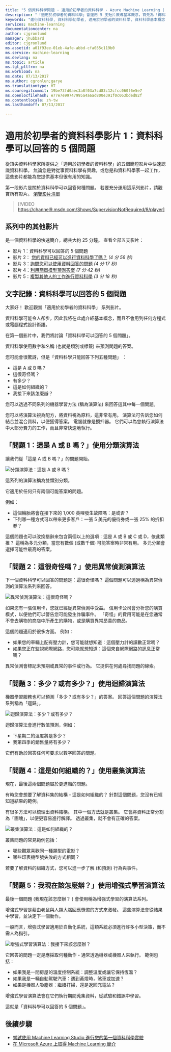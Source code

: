 ```yaml
---
title: "5 個資料科學問題 - 適用於初學者的資料科學 - Azure Machine Learning | Microsoft Docs"
description: "「適用於初學者的資料科學」會運用 5 支短片教導基本概念，首先為「資料科學可以回答的 5 個問題」。 來自 Azure Machine Learning。"
keywords: "進行資料科學, 資料科學初學者, 適用於初學者的資料科學, 資料科學基本概念, 資料科學問題, 資料科學影片, 資料科學簡介"
services: machine-learning
documentationcenter: na
author: cjgronlund
manager: jhubbard
editor: cjgronlund
ms.assetid: a01f93ee-01eb-4afe-abbd-cfa035c119b0
ms.service: machine-learning
ms.devlang: na
ms.topic: article
ms.tgt_pltfrm: na
ms.workload: na
ms.date: 07/13/2017
ms.author: cgronlun;garye
ms.translationtype: HT
ms.sourcegitcommit: 19be73fd0aec3a8f03a7cd83c12cfcc060f6e5e7
ms.openlocfilehash: e77e7e99747995a4a6ad800e391f0c063bded82f
ms.contentlocale: zh-tw
ms.lasthandoff: 07/13/2017

---
```

# <a name="data-science-for-beginners-video-1-the-5-questions-data-science-answers"></a>適用於初學者的資料科學影片 1：資料科學可以回答的 5 個問題
從頂尖資料科學家所提供之「適用於初學者的資料科學」的五個簡短影片中快速認識資料科學。 無論您是對從事資料科學有興趣，或您是和資料科學家一起工作，這些影片都能為您提供基本但很有用的知識。

第一段影片是關於資料科學可以回答何種問題。 若要充分運用這系列影片，請觀賞所有影片。 [瀏覽影片清單](#other-videos-in-this-series)
<br>

> [!VIDEO https://channel9.msdn.com/Shows/SupervisionNotRequired/8/player]
>
>

## <a name="other-videos-in-this-series"></a>系列中的其他影片
 是一個資料科學的快速簡介，總共大約 25 分鐘。 查看全部五支影片：

* 影片 1：資料科學可以回答的 5 個問題
* 影片 2： [您的資料已經可以進行資料科學了嗎？](machine-learning-data-science-for-beginners-is-your-data-ready-for-data-science.md) *(4 分 56 秒)*
* 影片 3：[詢問您可以使用資料回答的問題](machine-learning-data-science-for-beginners-ask-a-question-you-can-answer-with-data.md) *(4 分 17 秒)*
* 影片 4：[利用簡單模型預測答案](machine-learning-data-science-for-beginners-predict-an-answer-with-a-simple-model.md) *(7 分 42 秒)*
* 影片 5：[複製其他人的工作進行資料科學](machine-learning-data-science-for-beginners-copy-other-peoples-work-to-do-data-science.md) *(3 分 18 秒)*

## <a name="transcript-the-5-questions-data-science-answers"></a>文字記錄：資料科學可以回答的 5 個問題
大家好！ 歡迎觀賞「適用於初學者的資料科學」 系列影片。

資料科學可能令人卻步，因此我將在此處介紹基本概念，而且不會用到任何方程式或電腦程式設計術語。

在第一個影片中，我們將討論「資料科學可以回答的 5 個問題」。

資料科學使用數字和名稱 (也就是類別或標籤) 來預測問題的答案。

您可能會很驚訝，但是「資料科學只能回答下列五種問題」 ：

* 這是 A 或 B 嗎？
* 這很奇怪嗎？
* 有多少？
* 這是如何組織的？
* 我接下來該怎麼辦？

您可以透過不同系列的機器學習方法 (稱為演算法) 來回答這其中每一個問題。

您可以將演算法視為配方，將資料視為原料，這非常有用。 演算法可告訴您如何結合並混合資料，以便獲得答案。 電腦就像是攪拌器。 它們可以為您執行演算法中大部分費力的工作，而且非常快速地執行。

## <a name="question-1-is-this-a-or-b-uses-classification-algorithms"></a>「問題 1︰這是 A 或 B 嗎？」使用分類演算法
讓我們從「這是 A 或 B 嗎？」的問題開始。

![分類演算法：這是 A 或 B 嗎？](./media/machine-learning-data-science-for-beginners-the-5-questions-data-science-answers/classification-algorithms.png)

這系列的演算法稱為雙類別分類。

它適用於任何只有兩個可能答案的問題。

例如：

* 這個輪胎將會在接下來的 1,000 英哩發生故障嗎：是或否？
* 下列哪一種方式可以帶來更多客戶：一張 5 美元的優待券或一張 25% 的折扣券？

這個問題也可以改換措辭來包含兩個以上的選項︰這是 A 或 B 或 C 或 D，依此類推？  這稱為多元分類，當您有數個 (或數千個) 可能答案時非常有用。 多元分類會選擇可能性最高的答案。

## <a name="question-2-is-this-weird-uses-anomaly-detection-algorithms"></a>「問題 2︰這很奇怪嗎？」使用異常偵測演算法
下一個資料科學可以回答的問題是：這很奇怪嗎？ 這個問題可以透過稱為異常偵測的演算法系列來回答。

![異常偵測演算法：這很奇怪嗎？](./media/machine-learning-data-science-for-beginners-the-5-questions-data-science-answers/anomaly-detection-algorithms.png)

如果您有一張信用卡，您就已經從異常偵測中受益。 信用卡公司會分析您的購買模式，以便他們可以警告您可能發生詐騙事件。 「奇怪」的費用可能是在您通常不會去購物的商店中所產生的購物，或是購買異常昂貴的商品。

這個問題適用於很多方面。 例如：

* 如果您的車輛上配有壓力計，您可能就想知道：這個壓力計的讀數正常嗎？
* 如果您正在監視網際網路，您可能就想知道：這個來自網際網路的訊息正常嗎？

異常偵測會標記未預期或異常的事件或行為。 它提供在何處尋找問題的線索。

## <a name="question-3-how-much-or-how-many-uses-regression-algorithms"></a>「問題 3︰多少？或有多少？」使用迴歸演算法
機器學習服務也可以預測「多少？或有多少？」的答案。 回答這個問題的演算法系列稱為「迴歸」。

![迴歸演算法：多少？或有多少？](./media/machine-learning-data-science-for-beginners-the-5-questions-data-science-answers/regression-algorithms.png)

迴歸演算法會進行數值預測，例如：

* 下星期二的溫度將是多少？  
* 我第四季的銷售量將有多少？

它們有助於回答任何可要求以數字回答的問題。

## <a name="question-4-how-is-this-organized-uses-clustering-algorithms"></a>「問題 4︰這是如何組織的？」使用叢集演算法
現在，最後這兩個問題屬於更進階的問題。

有時您會想要了解資料集的結構 - 這是如何組織的？ 針對這個問題，您沒有已經知道結果的範例。

有很多方法可以梳理出資料結構。 其中一個方法就是叢集。 它會將資料正常分割為「團塊」，以便更容易進行解譯。 透過叢集，就不會有正確的答案。

![叢集演算法︰這是如何組織的？](./media/machine-learning-data-science-for-beginners-the-5-questions-data-science-answers/clustering-algorithms.png)

叢集問題的常見範例包括：

* 哪些觀眾喜歡同一種類型的電影？
* 哪些印表機型號失敗的方式相同？

若要了解資料的組織方式，您可以進一步了解 (和預測) 行為與事件。  

## <a name="question-5-what-should-i-do-now-uses-reinforcement-learning-algorithms"></a>「問題 5︰我現在該怎麼辦？」使用增強式學習演算法
最後一個問題 (我現在該怎麼辦？ ) 會使用稱為增強式學習的演算法系列。

增強式學習是藉由老鼠與人類大腦回應獎懲的方式來激發。 這些演算法會從結果中學習，並決定下一個動作。

一般而言，增強式學習適用於自動化系統，這類系統必須進行許多小型決策，而不需人為指引。

![增強式學習演算法︰我接下來該怎麼辦？](./media/machine-learning-data-science-for-beginners-the-5-questions-data-science-answers/reinforcement-learning-algorithms.png)

它回答的問題一定是應採取何種動作 - 通常透過機器或機器人來執行。 範例包括：

* 如果我是一間房屋的溫度控制系統︰調整溫度或讓它保持恆溫？  
* 如果我是一輛自動駕駛汽車：遇到黃燈時，煞車或加速？  
* 如果是機器人吸塵器︰繼續打掃，還是返回充電站？

增強式學習演算法會在它們執行期間蒐集資料，從試驗和錯誤中學習。

這就是「資料科學可以回答的 5 個問題」。

## <a name="next-steps"></a>後續步驟
* [嘗試使用 Machine Learning Studio 進行您的第一個資料科學實驗](machine-learning-create-experiment.md)
* [在 Microsoft Azure 上取得 Machine Learning 簡介](machine-learning-what-is-machine-learning.md)

